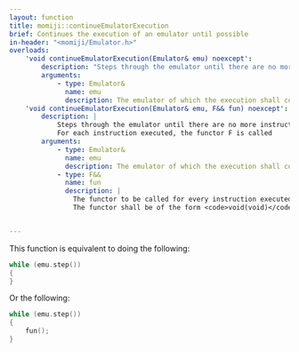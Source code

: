 ```yaml
---
layout: function
title: momiji::continueEmulatorExecution
brief: Continues the execution of an emulator until possible
in-header: "<momiji/Emulator.h>"
overloads:
    'void continueEmulatorExecution(Emulator& emu) noexcept':
        description: "Steps through the emulator until there are no more instructions to execute or an error occurs"
        arguments:
            - type: Emulator&
              name: emu
              description: The emulator of which the execution shall continue
    'void continueEmulatorExecution(Emulator& emu, F&& fun) noexcept':
        description: |
            Steps through the emulator until there are no more instructions to execute or an error occurs.<br/>
            For each instruction executed, the functor F is called
        arguments:
            - type: Emulator&
              name: emu
              description: The emulator of which the execution shall continue
            - type: F&&
              name: fun
              description: |
                The functor to be called for every instruction executed.
                The functor shall be of the form <code>void(void)</code>


---
```

This function is equivalent to doing the following:

```cpp
while (emu.step())
{
}
```

Or the following:

```cpp
while (emu.step())
{
    fun();
}
```

